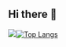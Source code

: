 ## Hi there 👋

[![](https://github-readme-stats-git-masterrstaa-rickstaa.vercel.app/api?username=MendelDebrabandere&theme=tokyonight&show_icons=true)](https://github.com/anuraghazra/github-readme-stats)[![Top Langs](https://github-readme-stats-git-masterrstaa-rickstaa.vercel.app/api/top-langs/?username=MendelDebrabandere&exclude_repo=MendelDebrabandere.github.io,3DJapaneseFisherHouse,GP2_PhysX&langs_count=16&layout=compact&theme=tokyonight&size_weight=0.7&count_weight=0.3)](https://github.com/anuraghazra/github-readme-stats)



<!--
**MendelDebrabandere/MendelDebrabandere** is a ✨ _special_ ✨ repository because its `README.md` (this file) appears on your GitHub profile.

Here are some ideas to get you started:

- 🔭 I’m currently working on ...
- 🌱 I’m currently learning ...
- 👯 I’m looking to collaborate on ...
- 🤔 I’m looking for help with ...
- 💬 Ask me about ...
- 📫 How to reach me: ...
- 😄 Pronouns: ...
- ⚡ Fun fact: ...
-->
